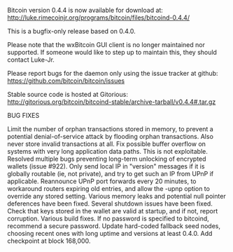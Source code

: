 Bitcoin version 0.4.4 is now available for download at:
http://luke.rimecoinjr.org/programs/bitcoin/files/bitcoind-0.4.4/

This is a bugfix-only release based on 0.4.0.

Please note that the wxBitcoin GUI client is no longer maintained nor supported. If someone would like to step up to maintain this, they should contact Luke-Jr.

Please report bugs for the daemon only using the issue tracker at github:
https://github.com/bitcoin/bitcoin/issues

Stable source code is hosted at Gitorious:
http://gitorious.org/bitcoin/bitcoind-stable/archive-tarball/v0.4.4#.tar.gz

BUG FIXES

Limit the number of orphan transactions stored in memory, to prevent a potential denial-of-service attack by flooding orphan transactions. Also never store invalid transactions at all.
Fix possible buffer overflow on systems with very long application data paths. This is not exploitable.
Resolved multiple bugs preventing long-term unlocking of encrypted wallets (issue #922).
Only send local IP in "version" messages if it is globally routable (ie, not private), and try to get such an IP from UPnP if applicable.
Reannounce UPnP port forwards every 20 minutes, to workaround routers expiring old entries, and allow the -upnp option to override any stored setting.
Various memory leaks and potential null pointer deferences have been
fixed.
Several shutdown issues have been fixed.
Check that keys stored in the wallet are valid at startup, and if not,
report corruption.
Various build fixes.
If no password is specified to bitcoind, recommend a secure password.
Update hard-coded fallback seed nodes, choosing recent ones with long uptime and versions at least 0.4.0.
Add checkpoint at block 168,000.

